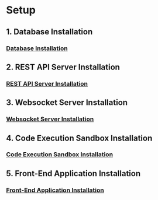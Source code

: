 # Setup

## 1. Database Installation

### [Database Installation](https://github.com/matthew-godin/Licode/tree/master/doc/setup/database)

## 2. REST API Server Installation

### [REST API Server Installation](https://github.com/matthew-godin/Licode/tree/master/doc/setup/rest-api-server)

## 3. Websocket Server Installation

### [Websocket Server Installation](https://github.com/matthew-godin/Licode/tree/master/doc/setup/websocket-server)

## 4. Code Execution Sandbox Installation

### [Code Execution Sandbox Installation](https://github.com/matthew-godin/Licode/tree/master/doc/setup/code-execution-sandbox)

## 5. Front-End Application Installation

### [Front-End Application Installation](https://github.com/matthew-godin/Licode/tree/master/doc/setup/front-end-application)
